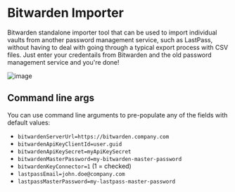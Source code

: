 # Bitwarden Importer

Bitwarden standalone importer tool that can be used to import individual vaults from another password management service, such as LastPass, without having to deal with going through a typical export process with CSV files. Just enter your credentails from Bitwarden and the old password management service and you're done!


![image](https://user-images.githubusercontent.com/1190944/220473849-3bb51806-144e-4996-808c-c2c036980afd.png)

## Command line args

You can use command line arguments to pre-populate any of the fields with default values:

- `bitwardenServerUrl=https://bitwarden.company.com`
- `bitwardenApiKeyClientId=user.guid`
- `bitwardenApiKeySecret=myApiKeySecret`
- `bitwardenMasterPassword=my-bitwarden-master-password`
- `bitwardenKeyConnector=1` (1 = checked)
- `lastpassEmail=john.doe@company.com`
- `lastpassMasterPassword=my-lastpass-master-password`
